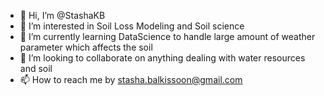 - 👋 Hi, I’m @StashaKB
- 👀 I’m interested in Soil Loss Modeling and Soil science
- 🌱 I’m currently learning DataScience to handle large amount of weather parameter which affects the soil 
- 💞️ I’m looking to collaborate on anything dealing with water resources and soil 
- 📫 How to reach me by stasha.balkissoon@gmail.com

<!---
StashaKB/StashaKB is a ✨ special ✨ repository because its `README.md` (this file) appears on your GitHub profile.
You can click the Preview link to take a look at your changes.
--->
